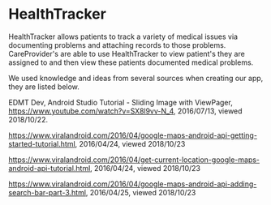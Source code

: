 # HealthTracker

HealthTracker allows patients to track a variety of medical issues via documenting problems and attaching records to those problems. CareProvider's are able to use HealthTracker to view patient's they are assigned to and then view these patients documented medical problems.


We used knowledge and ideas from several sources when creating our app, they are listed below.


EDMT Dev, Android Studio Tutorial - Sliding Image with ViewPager, https://www.youtube.com/watch?v=SX8l9vv-N_4, 2016/07/13, viewed 2018/10/22.

https://www.viralandroid.com/2016/04/google-maps-android-api-getting-started-tutorial.html, 2016/04/24, viewed 2018/10/23

https://www.viralandroid.com/2016/04/get-current-location-google-maps-android-api-tutorial.html, 2016/04/24, viewed 2018/10/23

https://www.viralandroid.com/2016/04/google-maps-android-api-adding-search-bar-part-3.html, 2016/04/25, viewed 2018/10/23
